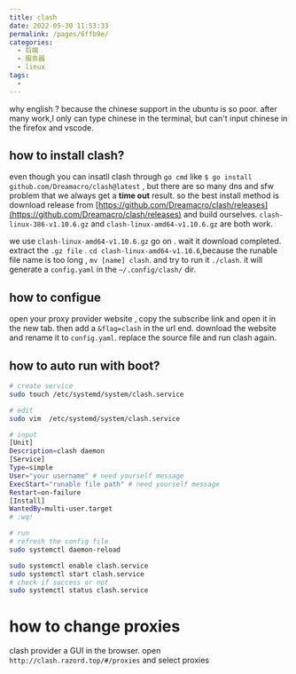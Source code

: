 ```yaml
---
title: clash
date: 2022-05-30 11:53:33
permalink: /pages/6ffb9e/
categories:
  - 后端
  - 服务器
  - linux
tags:
  - 
---
```


why english ? because the chinese support in the ubuntu is so poor. after many work,I only can type chinese in the terminal, but can't input chinese in the firefox and vscode.

## how to install clash?

even though you can insatll clash through `go cmd` like `$ go install github.com/Dreamacro/clash@latest` , but there are so many dns and sfw problem that we always get a **time out** result. so the best install method is download release from [https://github.com/Dreamacro/clash/releases](https://github.com/Dreamacro/clash/releases) and build ourselves.  `
clash-linux-386-v1.10.6.gz ` and `
clash-linux-amd64-v1.10.6.gz ` are both work.

we use `clash-linux-amd64-v1.10.6.gz` go on . wait it download completed. extract the `.gz file` .  `cd clash-linux-amd64-v1.10.6`,because the runable file name is too long , `mv [name] clash`. and try to run it `./clash`. it will generate a `config.yaml` in the `~/.config/clash/` dir. 

## how to configue 

open your proxy provider website , copy the subscribe link and open it in the new tab. then add a `&flag=clash` in the url end. download the website and rename it to `config.yaml`. replace the source file and run clash again.

## how to auto run with boot?

```bash
# create service
sudo touch /etc/systemd/system/clash.service

# edit
sudo vim  /etc/systemd/system/clash.service

# input
[Unit] 
Description=clash daemon  
[Service] 
Type=simple 
User="your username" # need yourself message
ExecStart="runable file path" # need yourself message
Restart=on-failure  
[Install] 
WantedBy=multi-user.target
# :wq!

# run
# refresh the config file
sudo systemctl daemon-reload

sudo systemctl enable clash.service
sudo systemctl start clash.service
# check if success or not
sudo systemctl status clash.service

```

# how to change proxies

clash provider a GUI in the browser. open `http://clash.razord.top/#/proxies` and select proxies

